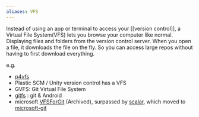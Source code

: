 ```yaml
---
aliases: VFS
---
```

Instead of using an app or terminal to access your [[version control]], a Virtual File System(VFS)  lets you browse your computer like normal. Displaying files and folders from the version control server. When you open a file, it downloads the file on the fly. So you can access large repos without having to first download everything.

e.g. 
- [p4vfs](https://github.com/microsoft/p4vfs)
- Plastic SCM / Unity version control has a VFS
- GVFS: Git Virtual File System
- [gitfs](https://gerrit.googlesource.com/gitfs/) : git & Android 
- microsoft [VFSForGit](https://github.com/microsoft/VFSForGit) (Archived), surpassed by [scalar](https://github.com/microsoft/scalar), which moved to [microsoft-git](https://github.com/microsoft/git)